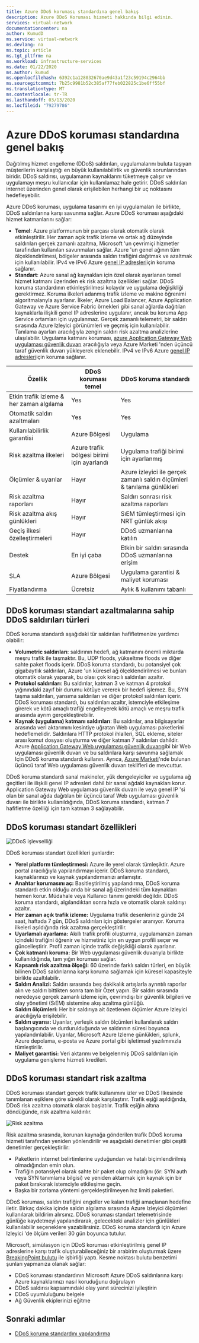 ```yaml
---
title: Azure DDoS koruması standardına genel bakış
description: Azure DDoS Koruması hizmeti hakkında bilgi edinin.
services: virtual-network
documentationcenter: na
author: KumudD
ms.service: virtual-network
ms.devlang: na
ms.topic: article
ms.tgt_pltfrm: na
ms.workload: infrastructure-services
ms.date: 01/22/2020
ms.author: kumud
ms.openlocfilehash: 6392c1a128032670ae9d43a1f23c59194c2964bb
ms.sourcegitcommit: 7b25c9981b52c385af77feb022825c1be6ff55bf
ms.translationtype: MT
ms.contentlocale: tr-TR
ms.lasthandoff: 03/13/2020
ms.locfileid: "79279786"
---
```

# <a name="azure-ddos-protection-standard-overview"></a>Azure DDoS koruması standardına genel bakış

Dağıtılmış hizmet engelleme (DDoS) saldırıları, uygulamalarını buluta taşıyan müşterilerin karşılaştığı en büyük kullanılabilirlik ve güvenlik sorunlarından biridir. DDoS saldırısı, uygulamanın kaynaklarını tüketmeye çalışır ve uygulamayı meşru kullanıcılar için kullanılamaz hale getirir. DDoS saldırıları internet üzerinden genel olarak erişilebilen herhangi bir uç noktasını hedefleyebilir.

Azure DDoS koruması, uygulama tasarımı en iyi uygulamaları ile birlikte, DDoS saldırılarına karşı savunma sağlar. Azure DDoS koruması aşağıdaki hizmet katmanlarını sağlar:

- **Temel**: Azure platformunun bir parçası olarak otomatik olarak etkinleştirilir. Her zaman açık trafik izleme ve ortak ağ düzeyinde saldırıları gerçek zamanlı azaltma, Microsoft 'un çevrimiçi hizmetler tarafından kullanılan savunmaları sağlar. Azure 'un genel ağının tüm ölçeklendirilmesi, bölgeler arasında saldırı trafiğini dağıtmak ve azaltmak için kullanılabilir. IPv4 ve IPv6 Azure [genel IP adresleri](virtual-network-public-ip-address.md)için koruma sağlanır.
- **Standart**: Azure sanal ağ kaynakları için özel olarak ayarlanan temel hizmet katmanı üzerinden ek risk azaltma özellikleri sağlar. DDoS koruma standardının etkinleştirilmesi kolaydır ve uygulama değişikliği gerektirmez. Koruma ilkeleri adanmış trafik izleme ve makine öğrenimi algoritmalarıyla ayarlanır. İlkeler, Azure Load Balancer, Azure Application Gateway ve Azure Service Fabric örnekleri gibi sanal ağlarda dağıtılan kaynaklarla ilişkili genel IP adreslerine uygulanır, ancak bu koruma App Service ortamları için uygulanmaz. Gerçek zamanlı telemetri, bir saldırı sırasında Azure Izleyici görünümleri ve geçmiş için kullanılabilir. Tanılama ayarları aracılığıyla zengin saldırı risk azaltma analizlerine ulaşılabilir. Uygulama katmanı koruması, [azure Application Gateway Web uygulaması güvenlik duvarı](../application-gateway//application-gateway-web-application-firewall-overview.md?toc=%2fazure%2fvirtual-network%2ftoc.json) aracılığıyla veya Azure Marketi 'nden üçüncü taraf güvenlik duvarı yükleyerek eklenebilir. IPv4 ve IPv6 Azure [genel IP adresleri](virtual-network-public-ip-address.md)için koruma sağlanır.

|Özellik                                         |DDoS koruması temel                 |DDoS koruma standardı                      |
|------------------------------------------------|--------------------------------------|----------------------------------------------|
|Etkin trafik izleme & her zaman algılama |Yes                                   |Yes                                           |
|Otomatik saldırı azaltmaları                    |Yes                                   |Yes                                           |
|Kullanılabilirlik garantisi                          |Azure Bölgesi                          |Uygulama                                   |
|Risk azaltma ilkeleri                             |Azure trafik bölgesi birimi için ayarlandı |Uygulama trafiği birimi için ayarlanmış          |
|Ölçümler & uyarılar                                |Hayır                                    |Azure izleyici ile gerçek zamanlı saldırı ölçümleri & tanılama günlükleri                                 |
|Risk azaltma raporları                              |Hayır                                    |Saldırı sonrası risk azaltma raporları                |
|Risk azaltma akış günlükleri                            |Hayır                                    |SıEM tümleştirmesi için NRT günlük akışı           |
|Geçiş ilkesi özelleştirmeleri                 |Hayır                                    |DDoS uzmanlarına katılın                           |
|Destek                                         |En iyi çaba                           |Etkin bir saldırı sırasında DDoS uzmanlarına erişim|
|SLA                                             |Azure Bölgesi                          |Uygulama garantisi & maliyet koruması       |
|Fiyatlandırma                                         |Ücretsiz                                  |Aylık & kullanımı tabanlı                         |

## <a name="types-of-ddos-attacks-that-ddos-protection-standard-mitigates"></a>DDoS koruması standart azaltmalarına sahip DDoS saldırıları türleri

DDoS koruma standardı aşağıdaki tür saldırıları hafifletmenize yardımcı olabilir:

- **Volumetric saldırıları**: saldırının hedefi, ağ katmanını önemli miktarda meşru trafik ile taşmaktır. Bu, UDP floods, yükseltme floods ve diğer sahte paket floods içerir. DDoS koruma standardı, bu potansiyel çok gigabaytlık saldırıları, Azure 'un küresel ağ ölçeklendirilmesi ve bunları otomatik olarak yaparak, bu olası çok kiracılı saldırıları azaltır.
- **Protokol saldırıları**: Bu saldırılar, katman 3 ve katman 4 protokol yığınındaki zayıf bir durumu kötüye vererek bir hedefi işlemez. Bu, SYN taşma saldırıları, yansıma saldırıları ve diğer protokol saldırıları içerir. DDoS koruması standardı, bu saldırıları azaltır, istemciyle etkileşime girerek ve kötü amaçlı trafiği engelleyerek kötü amaçlı ve meşru trafik arasında ayrım gerçekleştirebilir. 
- **Kaynak (uygulama) katmanı saldırıları**: Bu saldırılar, ana bilgisayarlar arasında veri aktarımını kesintiye uğratan Web uygulaması paketlerini hedeflemelidir. Saldırılara HTTP protokol ihlalleri, SQL ekleme, siteler arası komut dosyası oluşturma ve diğer katman 7 saldırıları dahildir. Azure [Application Gateway Web uygulaması güvenlik duvarı](../application-gateway/application-gateway-web-application-firewall-overview.md?toc=%2fazure%2fvirtual-network%2ftoc.json)gibi bir Web uygulaması güvenlik duvarı ve bu saldırılara karşı savunma sağlamak Için DDoS koruma standardı kullanın. Ayrıca, [Azure Marketi](https://azuremarketplace.microsoft.com/marketplace/apps?page=1&search=web%20application%20firewall)'nde bulunan üçüncü taraf Web uygulaması güvenlik duvarı teklifleri de mevcuttur.

DDoS koruma standardı sanal makineler, yük dengeleyiciler ve uygulama ağ geçitleri ile ilişkili genel IP adresleri dahil bir sanal ağdaki kaynakları korur. Application Gateway Web uygulaması güvenlik duvarı ile veya genel IP 'si olan bir sanal ağda dağıtılan bir üçüncü taraf Web uygulaması güvenlik duvarı ile birlikte kullanıldığında, DDoS koruma standardı, katman 7 hafifletme özelliği için tam katman 3 sağlayabilir.

## <a name="ddos-protection-standard-features"></a>DDoS koruması standart özellikleri

![DDoS işlevselliği](./media/ddos-protection-overview/ddosfeatures.png)

DDoS koruması standart özellikleri şunlardır:

- **Yerel platform tümleştirmesi:** Azure ile yerel olarak tümleşiktir. Azure portal aracılığıyla yapılandırmayı içerir. DDoS koruma standardı, kaynaklarınızı ve kaynak yapılandırmanızı anlamıştır.
- **Anahtar korumasını aç:** Basitleştirilmiş yapılandırma, DDoS koruma standardı etkin olduğu anda bir sanal ağ üzerindeki tüm kaynakları hemen korur. Müdahale veya Kullanıcı tanımı gerekli değildir. DDoS koruma standardı, algılandıktan sonra hızla ve otomatik olarak saldırıyı azaltır.
- **Her zaman açık trafik izleme:** Uygulama trafik desenleriniz günde 24 saat, haftada 7 gün, DDoS saldırıları için göstergeler aranıyor. Koruma ilkeleri aşıldığında risk azaltma gerçekleştirilir.
- **Uyarlamalı ayarlama:** Akıllı trafik profili oluşturma, uygulamanızın zaman içindeki trafiğini öğrenir ve hizmetiniz için en uygun profili seçer ve güncelleştirir. Profil zaman içinde trafik değişikliği olarak ayarlanır.
- **Çok katmanlı koruma:** Bir Web uygulaması güvenlik duvarıyla birlikte kullanıldığında, tam yığın koruması sağlar.
- **Kapsamlı risk azaltma ölçeği:** 60 üzerinde farklı saldırı türleri, en büyük bilinen DDoS saldırılarına karşı koruma sağlamak için küresel kapasiteyle birlikte azaltılabilir.
- **Saldırı Analizi:** Saldırı sırasında beş dakikalık artışlarla ayrıntılı raporlar alın ve saldırı bittikten sonra tam bir Özet yapın. Bir saldırı sırasında neredeyse gerçek zamanlı izleme için, çevrimdışı bir güvenlik bilgileri ve olay yönetimi (SıEM) sistemine akış azaltma günlüğü.
- **Saldırı ölçümleri:** Her bir saldırıya ait özetlenen ölçümler Azure Izleyici aracılığıyla erişilebilir.
- **Saldırı uyarısı:** Uyarılar, yerleşik saldırı ölçümleri kullanılarak saldırı başlangıcında ve durdurulduğunda ve saldırının süresi boyunca yapılandırılabilir. Uyarılar, Microsoft Azure Izleme günlükleri, splunk, Azure depolama, e-posta ve Azure portal gibi işletimsel yazılımınızla tümleştirilir.
- **Maliyet garantisi:** Veri aktarımı ve belgelenmiş DDoS saldırıları için uygulama genişleme hizmeti kredileri.

## <a name="ddos-protection-standard-mitigation"></a>DDoS koruması standart risk azaltma

DDoS koruması standart gerçek trafik kullanımını izler ve DDoS Ilkesinde tanımlanan eşiklere göre sürekli olarak karşılaştırır. Trafik eşiği aşıldığında, DDoS risk azaltma otomatik olarak başlatılır. Trafik eşiğin altına döndüğünde, risk azaltma kaldırılır.

![Risk azaltma](./media/ddos-protection-overview/mitigation.png)

Risk azaltma sırasında, korunan kaynağa gönderilen trafik DDoS koruma hizmeti tarafından yeniden yönlendirilir ve aşağıdaki denetimler gibi çeşitli denetimler gerçekleştirilir:

- Paketlerin internet belirtimlerine uyduğundan ve hatalı biçimlendirilmiş olmadığından emin olun.
- Trafiğin potansiyel olarak sahte bir paket olup olmadığını (ör: SYN auth veya SYN tanımlama bilgisi) ve yeniden aktarmak için kaynak için bir paket bırakarak istemciyle etkileşime geçin.
- Başka bir zorlama yöntemi gerçekleştirilmeyen hız limiti paketleri.

DDoS koruması, saldırı trafiğini engeller ve kalan trafiği amaçlanan hedefine iletir. Birkaç dakika içinde saldırı algılama sırasında Azure Izleyici ölçümleri kullanılarak bildirim alırsınız. DDoS koruması standart telemetrisinde günlüğe kaydetmeyi yapılandırarak, gelecekteki analizler için günlükleri kullanılabilir seçeneklere yazabilirsiniz. DDoS koruma standardı için Azure Izleyici 'de ölçüm verileri 30 gün boyunca tutulur.

Microsoft, simülasyon için DDoS koruması etkinleştirilmiş genel IP adreslerine karşı trafik oluşturabileceğiniz bir arabirim oluşturmak üzere [BreakingPoint bulutu](https://www.ixiacom.com/products/breakingpoint-cloud) ile işbirliği yaptı. Kesme noktası bulutu benzetimi şunları yapmanıza olanak sağlar:

- DDoS koruması standardının Microsoft Azure DDoS saldırılarına karşı Azure kaynaklarınızı nasıl koruduğunu doğrulayın
- DDoS saldırısı kapsamındaki olay yanıt sürecinizi iyileştirin
- DDoS uyumluluğunu belgele
- Ağ Güvenlik ekiplerinizi eğitme

## <a name="next-steps"></a>Sonraki adımlar

- [DDoS koruma standardını yapılandırma](manage-ddos-protection.md)

